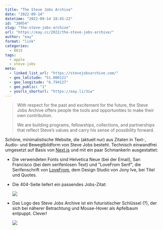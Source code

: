 ```yaml
---
title: "The Steve Jobs Archive"
date: "2022-09-14"
datetime: "2022-09-14 18:45:22"
id: "38054"
slug: "the-steve-jobs-archive"
url: "https://eay.cc/2022/the-steve-jobs-archive/"
author: "eay"
format: "link"
categories:
  - 0815
tags:
  - apple
  - steve-jobs
meta:
  - linked_list_url: "https://stevejobsarchive.com/"
  - geo_latitude: "51.000121"
  - geo_longitude: "6.794127"
  - geo_public: "1"
  - yourls_shorturl: "https://eay.li/3iw"
---
```


> With respect for the past and excitement for the future, the Steve Jobs Archive offers people the tools and opportunities to make their own contribution.
> 
> We are building programs, fellowships, collections, and partnerships that reflect Steve’s values and carry his sense of possibility forward.

Schöne, minimalistische Website, die (aktuell nur) aus Zitaten in Text-, Audio- und Bewegt­bildform von Steve Jobs besteht. Technisch einwandfrei umge­setzt auf Basis von [Next.js](https://nextjs.org/) und mit ein paar Schmankerln ausgestattet:

- Die verwendeten Fonts sind Helvetica Neue (bei der Email), San Francisco (bei dem serifenlosen Text) und "LoveFrom Serif", die Serifenschrift von [LoveFrom](https://www.lovefrom.com/), dem Design Studio von Jony Ive, bei Titel und Quotes.
- Die 404-Seite liefert ein passendes Jobs-Zitat:  
      
    ![](https://eay.cc/uploads/2022/steve-jobs-archive-404.png)
- Das Logo des Steve Jobs Archive ist ein futuristischer Schlüssel (?), der sich bei näherer Betrachtung und Mouse-Hover als Apfelbaum entpuppt. Clever!  
      
    ![](https://eay.cc/uploads/2022/steve-jobs-archive-tree.gif)
